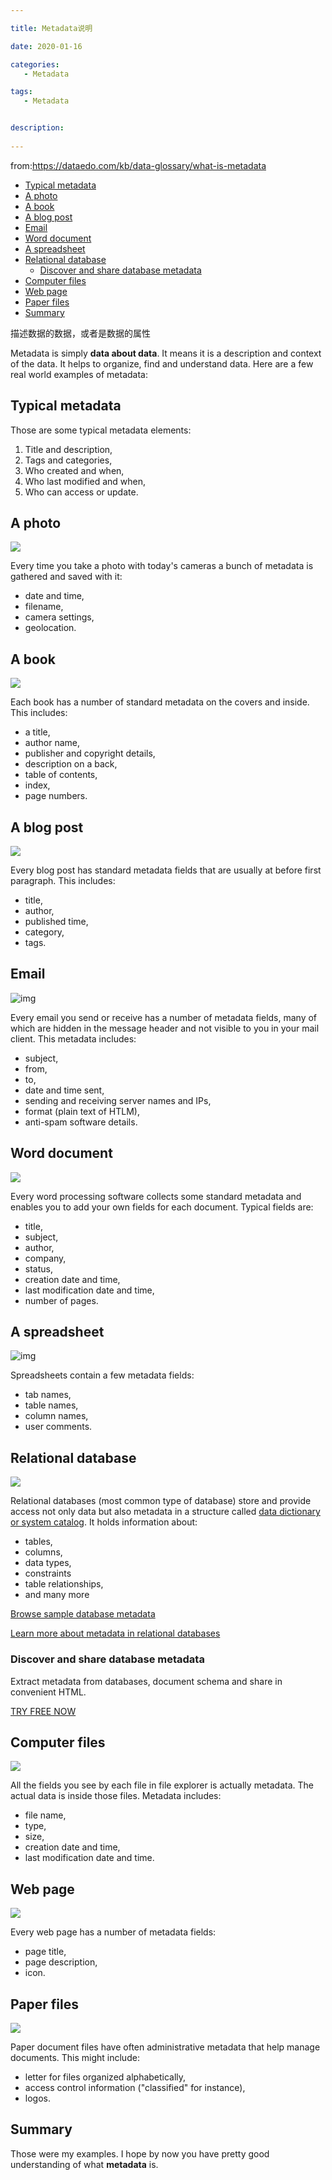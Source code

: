 ```yaml
---

title: Metadata说明

date: 2020-01-16

categories:
   - Metadata

tags:
   - Metadata


description: 
​
---
```


from:https://dataedo.com/kb/data-glossary/what-is-metadata


<!-- TOC -->

- [Typical metadata](#typical-metadata)
- [A photo](#a-photo)
- [A book](#a-book)
- [A blog post](#a-blog-post)
- [Email](#email)
- [Word document](#word-document)
- [A spreadsheet](#a-spreadsheet)
- [Relational database](#relational-database)
    - [Discover and share database metadata](#discover-and-share-database-metadata)
- [Computer files](#computer-files)
- [Web page](#web-page)
- [Paper files](#paper-files)
- [Summary](#summary)

<!-- /TOC -->



描述数据的数据，或者是数据的属性

Metadata is simply **data about data**. It means it is a description and context of the data. It helps to organize, find and understand data. Here are a few real world examples of metadata:



## Typical metadata

Those are some typical metadata elements:

1. Title and description,
2. Tags and categories,
3. Who created and when,
4. Who last modified and when,
5. Who can access or update.

## A photo

![](https://cdn.jsdelivr.net/gh/fanshanhong/note-image/metadata_photo.png)

Every time you take a photo with today's cameras a bunch of metadata is gathered and saved with it:

- date and time,
- filename,
- camera settings,
- geolocation.

## A book

![](https://cdn.jsdelivr.net/gh/fanshanhong/note-image/metadata_book.png)

Each book has a number of standard metadata on the covers and inside. This includes:

- a title,
- author name,
- publisher and copyright details,
- description on a back,
- table of contents,
- index,
- page numbers.

## A blog post

![](https://cdn.jsdelivr.net/gh/fanshanhong/note-image/metadata_blog_post.png)

Every blog post has standard metadata fields that are usually at before first paragraph. This includes:

- title,
- author,
- published time,
- category,
- tags.

## Email

![img](https://cdn.jsdelivr.net/gh/fanshanhong/note-image/metadata_email.png)

Every email you send or receive has a number of metadata fields, many of which are hidden in the message header and not visible to you in your mail client. This metadata includes:

- subject,
- from,
- to,
- date and time sent,
- sending and receiving server names and IPs,
- format (plain text of HTLM),
- anti-spam software details.

## Word document

![](https://cdn.jsdelivr.net/gh/fanshanhong/note-image/metadata_word_document.png)

Every word processing software collects some standard metadata and enables you to add your own fields for each document. Typical fields are:

- title,
- subject,
- author,
- company,
- status,
- creation date and time,
- last modification date and time,
- number of pages.

## A spreadsheet

![img](https://cdn.jsdelivr.net/gh/fanshanhong/note-image/metadata_spreadsheet.png)

Spreadsheets contain a few metadata fields:

- tab names,
- table names,
- column names,
- user comments.

## Relational database

![](https://cdn.jsdelivr.net/gh/fanshanhong/note-image/metadata_database.png)

Relational databases (most common type of database) store and provide access not only data but also metadata in a structure called [data dictionary or system catalog](https://dataedo.com/kb/databases/all/data-dictionary). It holds information about:

- tables,
- columns,
- data types,
- constraints
- table relationships,
- and many more

[Browse sample database metadata](https://dataedo.com/samples/html/AdventureWorks/)

[Learn more about metadata in relational databases](https://dataedo.com/kb/databases/all/metadata)

### Discover and share database metadata

Extract metadata from databases, document schema and share in convenient HTML.

[TRY FREE NOW](https://dataedo.com/free-trial)

## Computer files

![](https://cdn.jsdelivr.net/gh/fanshanhong/note-image/metadata_files.png)

All the fields you see by each file in file explorer is actually metadata. The actual data is inside those files. Metadata includes:

- file name,
- type,
- size,
- creation date and time,
- last modification date and time.

## Web page

![](https://cdn.jsdelivr.net/gh/fanshanhong/note-image/metadata_webpage.png)

Every web page has a number of metadata fields:

- page title,
- page description,
- icon.

## Paper files

![](https://cdn.jsdelivr.net/gh/fanshanhong/note-image/metadata_secret_files.png)

Paper document files have often administrative metadata that help manage documents. This might include:

- letter for files organized alphabetically,
- access control information ("classified" for instance),
- logos.

## Summary

Those were my examples. I hope by now you have pretty good understanding of what **metadata** is.
